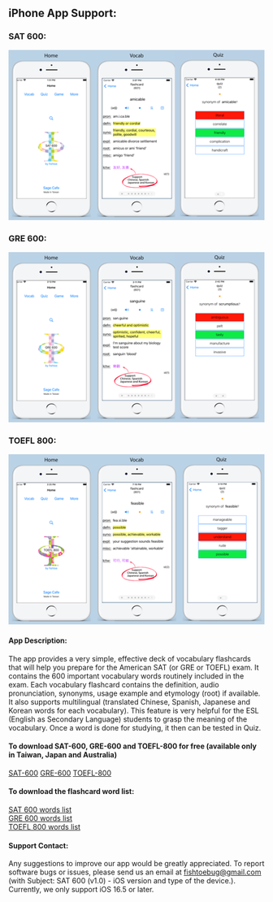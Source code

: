 ## iPhone App Support:


### SAT 600:
![SAT_URL_Image](/SAT_5.5_URL_image-518x345.png)

### GRE 600:
![GRE_URL_Image](/GRE_5.5_URL_image-518x345.png)

### TOEFL 800:
![TOEFL_URL_Image](/TOEFL_5.5_URL_image-518x345.png)


#### App Description:
The app provides a very simple, effective deck of vocabulary flashcards that will help you prepare for the American SAT (or GRE or TOEFL) exam. It contains the 600 important vocabulary words routinely included in the exam.  Each vocabulary flashcard contains the definition, audio pronunciation, synonyms, usage example and etymology (root) if available.  It also supports multilingual (translated Chinese, Spanish, Japanese and Korean words for each vocabulary).  This feature is very helpful for the ESL (English as Secondary Language) students to grasp the meaning of the vocabulary.  Once a word is done for studying, it then can be tested in Quiz.

#### To download SAT-600, GRE-600 and TOEFL-800 for free (available only in Taiwan, Japan and Australia)
[SAT-600](https://apps.apple.com/tw/app/fishtoe-sat/id1642123199?l=en-GB)
[GRE-600](https://apps.apple.com/tw/app/fishtoe-gre/id6443974879?l=en-GB)
[TOEFL-800](https://apps.apple.com/tw/app/fishtoe-toefl/id6449369741?l=en-GB)

#### To download the flashcard word list:
[SAT 600 words list](/SAT_words_600)      
[GRE 600 words list](/GRE_words_600)      
[TOEFL 800 words list](/TOEFL_words_800)

#### Support Contact:
Any suggestions to improve our app would be greatly appreciated.  To report software bugs or issues, please send us an email at fishtoebug@gmail.com (with Subject: SAT 600 (v1.0) - iOS version and type of the device.).  Currently, we only support iOS 16.5 or later.
